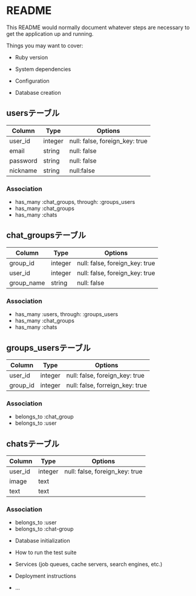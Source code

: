 # README

This README would normally document whatever steps are necessary to get the
application up and running.

Things you may want to cover:

* Ruby version

* System dependencies

* Configuration

* Database creation


## usersテーブル
|Column|Type|Options|
|------|----|-------|
|user_id|integer|null: false, foreign_key: true|
|email|string|null: false|
|password|string|null: false|
|nickname|string|null:false|

### Association
- has_many :chat_groups, through: :groups_users
- has_many :chat_groups
- has_many :chats

## chat_groupsテーブル
|Column|Type|Options|
|------|----|-------|
|group_id|integer|null: false, foreign_key: true|
|user_id|integer|null: false, foreign_key: true|
|group_name|string|null: false|

### Association
- has_many :users, through: :groups_users
- has_many :chat_groups
- has_many :chats

## groups_usersテーブル
|Column|Type|Options|
|------|----|-------|
|user_id|integer|null: false, foreign_key: true|
|group_id|integer|null: false, forreign_key: true|

### Association
- belongs_to :chat_group
- belongs_to :user


## chatsテーブル
|Column|Type|Options|
|------|----|-------|
|user_id|integer|null: false, foreign_key: true|
|image|text||
|text|text||

### Association
- belongs_to :user
- belongs_to :chat-group


* Database initialization

* How to run the test suite

* Services (job queues, cache servers, search engines, etc.)

* Deployment instructions

* ...
